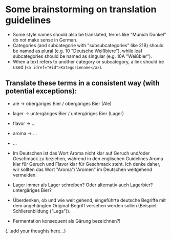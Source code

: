 
# Some brainstorming on translation guidelines

- Some style names should also be translated, terms like "Munich Dunkel" do not make sense in German.
- Categories (and subcategorie with "subsubcategories" like 21B) should be named as plural (e.g. 10 "Deutsche Weißbiere"), while leaf subcategories should be named as singular (e.g. 10A "Weißbier").
- When a text refers to another category or subcategory, a link should be used (`<a idref="#id">Kategoriename</a>`).

## Translate these terms in a consistent way (with potential exceptions):

- ale -> obergäriges Bier / obergäriges Bier (Ale)
- lager -> untergäriges Bier / untergäriges Bier (Lager)
- flavor -> ...
- aroma -> ...
- ...

- Im Deutschen ist das Wort Aroma nicht klar auf Geruch und/oder Geschmack zu beziehen, während in den englischen Guidelines Aroma klar für Geruch und Flavor klar für Geschmack steht. Ich denke daher, wir sollten das Wort "Aroma"/"Aromen" im Deutschen weitgehend vermeiden.

- Lager immer als Lager schreiben? Oder alternativ auch Lagerbier? untergäriges Bier?

- Überdenken, ob und wie weit gehend, eingeführte deutsche Begriffe mit dem angehängten Original-Begriff versehen werden sollen (Beispiel: Schlierenbildung ("Legs")).

- Fermentation konsequent als Gärung bezeichnen?!

(...add your thoughts here...)

